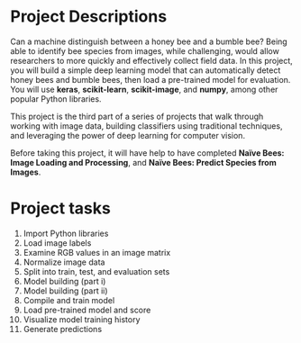 # Project Descriptions

Can a machine distinguish between a honey bee and a bumble bee? Being able to identify bee species from images, while challenging, would allow researchers to more quickly and effectively collect field data. In this project, you will build a simple deep learning model that can automatically detect honey bees and bumble bees, then load a pre-trained model for evaluation. You will use **keras**, **scikit-learn**, **scikit-image**, and **numpy**, among other popular Python libraries.

This project is the third part of a series of projects that walk through working with image data, building classifiers using traditional techniques, and leveraging the power of deep learning for computer vision.

Before taking this project, it will have help to have completed **Naïve Bees: Image Loading and Processing**, and **Naïve Bees: Predict Species from Images**.
    
# Project tasks

1. Import Python libraries
2. Load image labels
3. Examine RGB values in an image matrix
4. Normalize image data
5. Split into train, test, and evaluation sets
6. Model building (part i)
7. Model building (part ii)
8. Compile and train model
9. Load pre-trained model and score
10. Visualize model training history
11. Generate predictions

